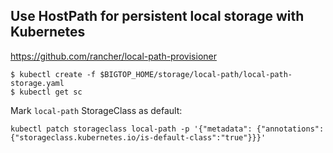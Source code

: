 ## Use HostPath for persistent local storage with Kubernetes

https://github.com/rancher/local-path-provisioner

```
$ kubectl create -f $BIGTOP_HOME/storage/local-path/local-path-storage.yaml
$ kubectl get sc

```

Mark ```local-path``` StorageClass as default:
```
kubectl patch storageclass local-path -p '{"metadata": {"annotations":{"storageclass.kubernetes.io/is-default-class":"true"}}}'
```
